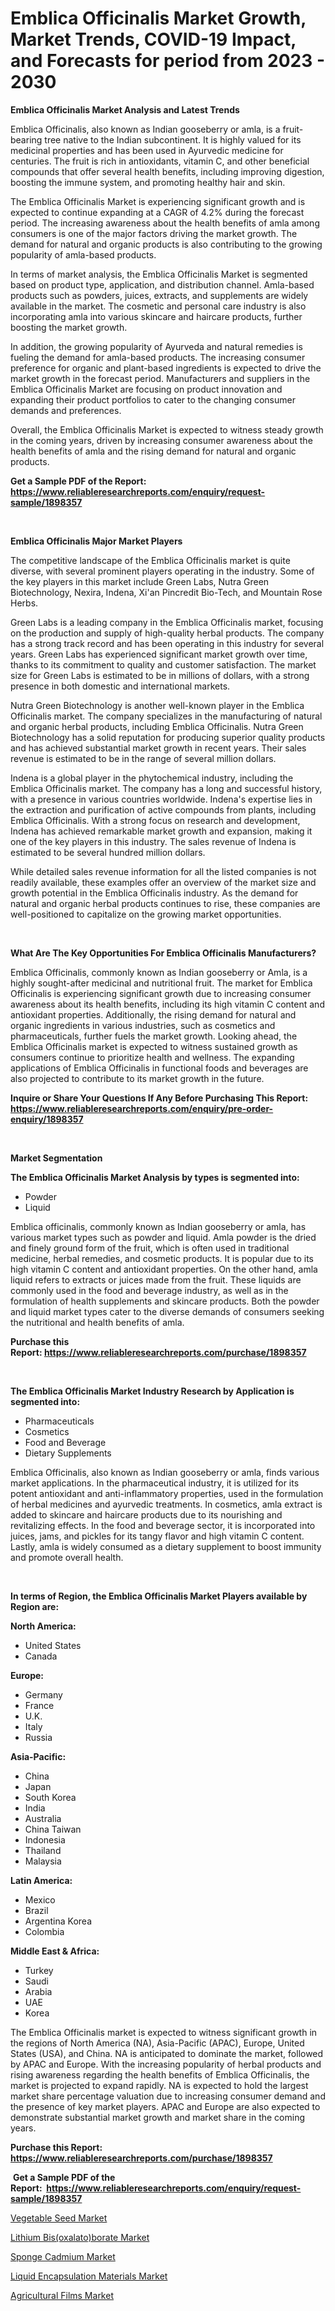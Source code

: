<p><h1>Emblica Officinalis Market Growth, Market Trends, COVID-19 Impact, and Forecasts for period from 2023 - 2030</h1></p><p><strong>Emblica Officinalis Market Analysis and Latest Trends</strong></p>
<p><p>Emblica Officinalis, also known as Indian gooseberry or amla, is a fruit-bearing tree native to the Indian subcontinent. It is highly valued for its medicinal properties and has been used in Ayurvedic medicine for centuries. The fruit is rich in antioxidants, vitamin C, and other beneficial compounds that offer several health benefits, including improving digestion, boosting the immune system, and promoting healthy hair and skin.</p><p>The Emblica Officinalis Market is experiencing significant growth and is expected to continue expanding at a CAGR of 4.2% during the forecast period. The increasing awareness about the health benefits of amla among consumers is one of the major factors driving the market growth. The demand for natural and organic products is also contributing to the growing popularity of amla-based products.</p><p>In terms of market analysis, the Emblica Officinalis Market is segmented based on product type, application, and distribution channel. Amla-based products such as powders, juices, extracts, and supplements are widely available in the market. The cosmetic and personal care industry is also incorporating amla into various skincare and haircare products, further boosting the market growth.</p><p>In addition, the growing popularity of Ayurveda and natural remedies is fueling the demand for amla-based products. The increasing consumer preference for organic and plant-based ingredients is expected to drive the market growth in the forecast period. Manufacturers and suppliers in the Emblica Officinalis Market are focusing on product innovation and expanding their product portfolios to cater to the changing consumer demands and preferences.</p><p>Overall, the Emblica Officinalis Market is expected to witness steady growth in the coming years, driven by increasing consumer awareness about the health benefits of amla and the rising demand for natural and organic products.</p></p>
<p><strong>Get a Sample PDF of the Report:&nbsp; <a href="https://www.reliableresearchreports.com/enquiry/request-sample/1898357">https://www.reliableresearchreports.com/enquiry/request-sample/1898357</a></strong></p>
<p>&nbsp;</p>
<p><strong>Emblica Officinalis Major Market Players</strong></p>
<p><p>The competitive landscape of the Emblica Officinalis market is quite diverse, with several prominent players operating in the industry. Some of the key players in this market include Green Labs, Nutra Green Biotechnology, Nexira, Indena, Xi'an Pincredit Bio-Tech, and Mountain Rose Herbs.</p><p>Green Labs is a leading company in the Emblica Officinalis market, focusing on the production and supply of high-quality herbal products. The company has a strong track record and has been operating in this industry for several years. Green Labs has experienced significant market growth over time, thanks to its commitment to quality and customer satisfaction. The market size for Green Labs is estimated to be in millions of dollars, with a strong presence in both domestic and international markets.</p><p>Nutra Green Biotechnology is another well-known player in the Emblica Officinalis market. The company specializes in the manufacturing of natural and organic herbal products, including Emblica Officinalis. Nutra Green Biotechnology has a solid reputation for producing superior quality products and has achieved substantial market growth in recent years. Their sales revenue is estimated to be in the range of several million dollars.</p><p>Indena is a global player in the phytochemical industry, including the Emblica Officinalis market. The company has a long and successful history, with a presence in various countries worldwide. Indena's expertise lies in the extraction and purification of active compounds from plants, including Emblica Officinalis. With a strong focus on research and development, Indena has achieved remarkable market growth and expansion, making it one of the key players in this industry. The sales revenue of Indena is estimated to be several hundred million dollars.</p><p>While detailed sales revenue information for all the listed companies is not readily available, these examples offer an overview of the market size and growth potential in the Emblica Officinalis industry. As the demand for natural and organic herbal products continues to rise, these companies are well-positioned to capitalize on the growing market opportunities.</p></p>
<p>&nbsp;</p>
<p><strong>What Are The Key Opportunities For Emblica Officinalis Manufacturers?</strong></p>
<p><p>Emblica Officinalis, commonly known as Indian gooseberry or Amla, is a highly sought-after medicinal and nutritional fruit. The market for Emblica Officinalis is experiencing significant growth due to increasing consumer awareness about its health benefits, including its high vitamin C content and antioxidant properties. Additionally, the rising demand for natural and organic ingredients in various industries, such as cosmetics and pharmaceuticals, further fuels the market growth. Looking ahead, the Emblica Officinalis market is expected to witness sustained growth as consumers continue to prioritize health and wellness. The expanding applications of Emblica Officinalis in functional foods and beverages are also projected to contribute to its market growth in the future.</p></p>
<p><strong>Inquire or Share Your Questions If Any Before Purchasing This Report: <a href="https://www.reliableresearchreports.com/enquiry/pre-order-enquiry/1898357">https://www.reliableresearchreports.com/enquiry/pre-order-enquiry/1898357</a></strong></p>
<p>&nbsp;</p>
<p><strong>Market Segmentation</strong></p>
<p><strong>The Emblica Officinalis Market Analysis by types is segmented into:</strong></p>
<p><ul><li>Powder</li><li>Liquid</li></ul></p>
<p><p>Emblica officinalis, commonly known as Indian gooseberry or amla, has various market types such as powder and liquid. Amla powder is the dried and finely ground form of the fruit, which is often used in traditional medicine, herbal remedies, and cosmetic products. It is popular due to its high vitamin C content and antioxidant properties. On the other hand, amla liquid refers to extracts or juices made from the fruit. These liquids are commonly used in the food and beverage industry, as well as in the formulation of health supplements and skincare products. Both the powder and liquid market types cater to the diverse demands of consumers seeking the nutritional and health benefits of amla.</p></p>
<p><strong>Purchase this Report:&nbsp;<a href="https://www.reliableresearchreports.com/purchase/1898357">https://www.reliableresearchreports.com/purchase/1898357</a></strong></p>
<p>&nbsp;</p>
<p><strong>The Emblica Officinalis Market Industry Research by Application is segmented into:</strong></p>
<p><ul><li>Pharmaceuticals</li><li>Cosmetics</li><li>Food and Beverage</li><li>Dietary Supplements</li></ul></p>
<p><p>Emblica Officinalis, also known as Indian gooseberry or amla, finds various market applications. In the pharmaceutical industry, it is utilized for its potent antioxidant and anti-inflammatory properties, used in the formulation of herbal medicines and ayurvedic treatments. In cosmetics, amla extract is added to skincare and haircare products due to its nourishing and revitalizing effects. In the food and beverage sector, it is incorporated into juices, jams, and pickles for its tangy flavor and high vitamin C content. Lastly, amla is widely consumed as a dietary supplement to boost immunity and promote overall health.</p></p>
<p>&nbsp;</p>
<p><strong>In terms of Region, the Emblica Officinalis Market Players available by Region are:</strong></p>
<p>
    <p> <strong> North America: </strong>
        <ul>
            <li>United States</li>
            <li>Canada</li>
        </ul>
        </p> 
    <p> <strong> Europe: </strong>
        <ul>
            <li>Germany</li>
            <li>France</li>
            <li>U.K.</li>
            <li>Italy</li>
            <li>Russia</li>
        </ul>
        </p> 
    <p> <strong> Asia-Pacific: </strong>
        <ul>
            <li>China</li>
            <li>Japan</li>
            <li>South Korea</li>
            <li>India</li>
            <li>Australia</li>
            <li>China Taiwan</li>
            <li>Indonesia</li>
            <li>Thailand</li>
            <li>Malaysia</li>
        </ul>
        </p> 
    <p> <strong> Latin America: </strong>
        <ul>
            <li>Mexico</li>
            <li>Brazil</li>
            <li>Argentina Korea</li>
            <li>Colombia</li>
        </ul>
        </p> 
    <p> <strong> Middle East & Africa: </strong>
        <ul>
            <li>Turkey</li>
            <li>Saudi</li>
            <li>Arabia</li>
            <li>UAE</li>
            <li>Korea</li>
        </ul>
    </p>
    </p>
<p><p>The Emblica Officinalis market is expected to witness significant growth in the regions of North America (NA), Asia-Pacific (APAC), Europe, United States (USA), and China. NA is anticipated to dominate the market, followed by APAC and Europe. With the increasing popularity of herbal products and rising awareness regarding the health benefits of Emblica Officinalis, the market is projected to expand rapidly. NA is expected to hold the largest market share percentage valuation due to increasing consumer demand and the presence of key market players. APAC and Europe are also expected to demonstrate substantial market growth and market share in the coming years.</p></p>
<p><strong>Purchase this Report: <a href="https://www.reliableresearchreports.com/purchase/1898357">https://www.reliableresearchreports.com/purchase/1898357</a></strong></p>
<p>&nbsp;<strong>Get a Sample PDF of the Report:&nbsp;&nbsp;<a href="https://www.reliableresearchreports.com/enquiry/request-sample/1898357">https://www.reliableresearchreports.com/enquiry/request-sample/1898357</a></strong></p>
<p><strong></strong></p>
<p><p><a href="https://github.com/dringals/Market-Research-Report-List-1/blob/main/vegetable-seed-market.md">Vegetable Seed Market</a></p><p><a href="https://medium.com/@karleeprice82/analyzing-lithium-bis-oxalato-borate-market-global-industry-perspective-and-forecast-2023-to-7479ecac5387">Lithium Bis(oxalato)borate Market</a></p><p><a href="https://medium.com/@cruzdamore75/sponge-cadmium-market-analysis-its-cagr-market-segmentation-and-global-industry-overview-cc08da167ff6">Sponge Cadmium Market</a></p><p><a href="https://medium.com/@germanwolff65/liquid-encapsulation-materials-market-focuses-on-market-share-size-and-projected-forecast-till-aac258369214">Liquid Encapsulation Materials Market</a></p><p><a href="https://github.com/tamvrosiya/Market-Research-Report-List-1/blob/main/agricultural-films-market.md">Agricultural Films Market</a></p></p>